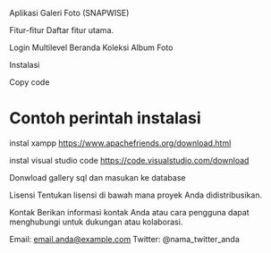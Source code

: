 Aplikasi Galeri Foto (SNAPWISE)

Fitur-fitur
Daftar fitur utama.

Login Multilevel
Beranda 
Koleksi 
Album
Foto 

Instalasi

Copy code
# Contoh perintah instalasi
instal xampp https://www.apachefriends.org/download.html

instal visual studio code https://code.visualstudio.com/download

Donwload gallery sql dan masukan ke database  

Lisensi
Tentukan lisensi di bawah mana proyek Anda didistribusikan.

Kontak
Berikan informasi kontak Anda atau cara pengguna dapat menghubungi untuk dukungan atau kolaborasi.

Email: email.anda@example.com
Twitter: @nama_twitter_anda
